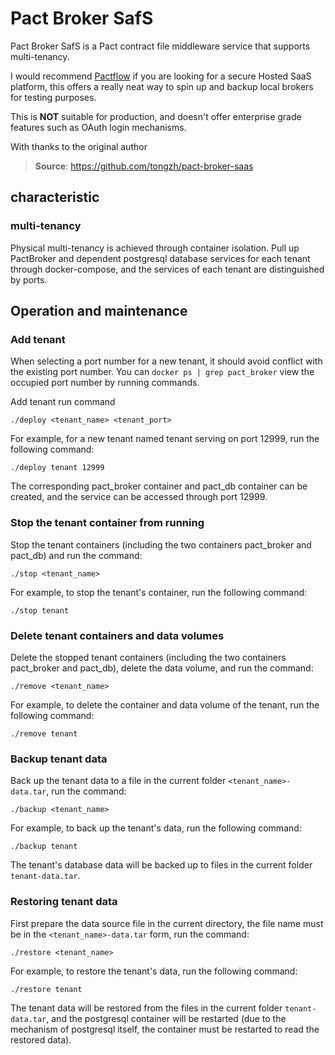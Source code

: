 # Pact Broker SafS

Pact Broker SafS is a Pact contract file middleware service that supports multi-tenancy.

I would recommend [Pactflow](https://pactflow.io/) if you are looking for a secure Hosted SaaS platform, this offers a really neat way to spin up and backup local brokers for testing purposes.

This is **NOT** suitable for production, and doesn't offer enterprise grade features such as OAuth login mechanisms.

With thanks to the original author

> **Source**: https://github.com/tongzh/pact-broker-saas

## characteristic

### multi-tenancy

Physical multi-tenancy is achieved through container isolation. Pull up PactBroker and dependent postgresql database services for each tenant through docker-compose, and the services of each tenant are distinguished by ports.


## Operation and maintenance


### Add tenant


When selecting a port number for a new tenant, it should avoid conflict with the existing port number. You can `docker ps | grep pact_broker` view the occupied port number by running commands.

Add tenant run command

`./deploy <tenant_name> <tenant_port>`

For example, for a new tenant named tenant serving on port 12999, run the following command:

`./deploy tenant 12999`

The corresponding pact_broker container and pact_db container can be created, and the service can be accessed through port 12999.

### Stop the tenant container from running

Stop the tenant containers (including the two containers pact_broker and pact_db) and run the command:


`./stop <tenant_name>`

For example, to stop the tenant's container, run the following command:


`./stop tenant`

### Delete tenant containers and data volumes

Delete the stopped tenant containers (including the two containers pact_broker and pact_db), delete the data volume, and run the command:

`./remove <tenant_name>`

For example, to delete the container and data volume of the tenant, run the following command:

`./remove tenant`

### Backup tenant data

Back up the tenant data to a file in the current folder `<tenant_name>-data.tar`, run the command:

`./backup <tenant_name>`

For example, to back up the tenant's data, run the following command:

`./backup tenant`

The tenant's database data will be backed up to files in the current folder `tenant-data.tar`.

### Restoring tenant data

First prepare the data source file in the current directory, the file name must be in the `<tenant_name>-data.tar` form, run the command:

`./restore <tenant_name>`

For example, to restore the tenant's data, run the following command:

`./restore tenant`

The tenant data will be restored from the files in the current folder `tenant-data.tar`, and the postgresql container will be restarted (due to the mechanism of postgresql itself, the container must be restarted to read the restored data).